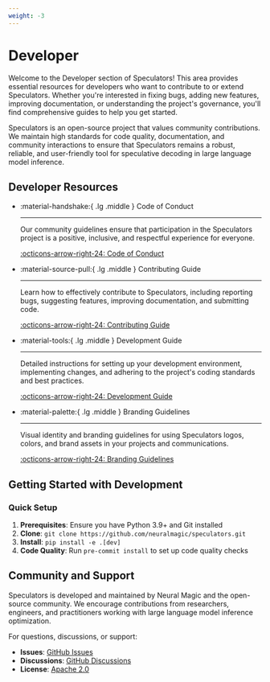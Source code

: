 ```yaml
---
weight: -3
---
```


# Developer

Welcome to the Developer section of Speculators! This area provides essential resources for developers who want to contribute to or extend Speculators. Whether you're interested in fixing bugs, adding new features, improving documentation, or understanding the project's governance, you'll find comprehensive guides to help you get started.

Speculators is an open-source project that values community contributions. We maintain high standards for code quality, documentation, and community interactions to ensure that Speculators remains a robust, reliable, and user-friendly tool for speculative decoding in large language model inference.

## Developer Resources

<div class="grid cards" markdown>

- :material-handshake:{ .lg .middle } Code of Conduct

    ---

    Our community guidelines ensure that participation in the Speculators project is a positive, inclusive, and respectful experience for everyone.

    [:octicons-arrow-right-24: Code of Conduct](https://github.com/neuralmagic/speculators/blob/main/CODE_OF_CONDUCT.md)

- :material-source-pull:{ .lg .middle } Contributing Guide

    ---

    Learn how to effectively contribute to Speculators, including reporting bugs, suggesting features, improving documentation, and submitting code.

    [:octicons-arrow-right-24: Contributing Guide](https://github.com/neuralmagic/speculators/blob/main/CONTRIBUTING.md)

- :material-tools:{ .lg .middle } Development Guide

    ---

    Detailed instructions for setting up your development environment, implementing changes, and adhering to the project's coding standards and best practices.

    [:octicons-arrow-right-24: Development Guide](https://github.com/neuralmagic/speculators/blob/main/DEVELOPING.md)

- :material-palette:{ .lg .middle } Branding Guidelines

    ---

    Visual identity and branding guidelines for using Speculators logos, colors, and brand assets in your projects and communications.

    [:octicons-arrow-right-24: Branding Guidelines](branding.md)

</div>

## Getting Started with Development

### Quick Setup

1. **Prerequisites**: Ensure you have Python 3.9+ and Git installed
2. **Clone**: `git clone https://github.com/neuralmagic/speculators.git`
3. **Install**: `pip install -e .[dev]`
4. **Code Quality**: Run `pre-commit install` to set up code quality checks

## Community and Support

Speculators is developed and maintained by Neural Magic and the open-source community. We encourage contributions from researchers, engineers, and practitioners working with large language model inference optimization.

For questions, discussions, or support:

- **Issues**: [GitHub Issues](https://github.com/neuralmagic/speculators/issues)
- **Discussions**: [GitHub Discussions](https://github.com/neuralmagic/speculators/discussions)
- **License**: [Apache 2.0](https://github.com/neuralmagic/speculators/blob/main/LICENSE)
